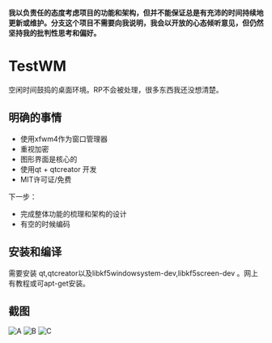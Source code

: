 **我以负责任的态度考虑项目的功能和架构，但并不能保证总是有充沛的时间持续地更新或维护。分支这个项目不需要向我说明，我会以开放的心态倾听意见，但仍然坚持我的批判性思考和偏好。**

TestWM
=======

空闲时间鼓捣的桌面环境。RP不会被处理，很多东西我还没想清楚。

明确的事情
---------

* 使用xfwm4作为窗口管理器
* 重视加密
* 图形界面是核心的
* 使用qt + qtcreator 开发
* MIT许可证/免费

下一步：

* 完成整体功能的梳理和架构的设计
* 有空的时候编码

安装和编译
--------

需要安装 qt,qtcreator以及libkf5windowsystem-dev,libkf5screen-dev 。网上有教程或可apt-get安装。

截图
----

![A](https://github.com/ltaoist/testwm/assets/1416332/81144572-344f-44e4-a431-b408b6e69ab0)
![B](https://github.com/ltaoist/testwm/assets/1416332/e4e84868-ae03-4ffc-b284-7a0eaaa108bb)
![C](https://github.com/ltaoist/testwm/assets/1416332/f596b2cf-6c2b-4ba6-bd5b-1cf85c7def2d)
